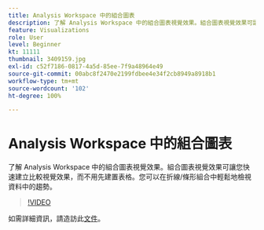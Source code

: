 ```yaml
---
title: Analysis Workspace 中的組合圖表
description: 了解 Analysis Workspace 中的組合圖表視覺效果。組合圖表視覺效果可讓您快速建立比較視覺效果，而不用先建置表格。您可以在折線/條形組合中輕鬆地檢視資料中的趨勢。
feature: Visualizations
role: User
level: Beginner
kt: 11111
thumbnail: 3409159.jpg
exl-id: c52f7186-0817-4a5d-85ee-7f9a48964e49
source-git-commit: 00abc8f2470e2199fdbee4e34f2cb8949a8918b1
workflow-type: tm+mt
source-wordcount: '102'
ht-degree: 100%

---
```


# Analysis Workspace 中的組合圖表

了解 Analysis Workspace 中的組合圖表視覺效果。組合圖表視覺效果可讓您快速建立比較視覺效果，而不用先建置表格。您可以在折線/條形組合中輕鬆地檢視資料中的趨勢。

>[!VIDEO](https://video.tv.adobe.com/v/3409159/?quality=12&learn=on)

如需詳細資訊，請造訪此[文件](https://experienceleague.adobe.com/docs/analytics/analyze/analysis-workspace/visualizations/combo-charts.html)。
